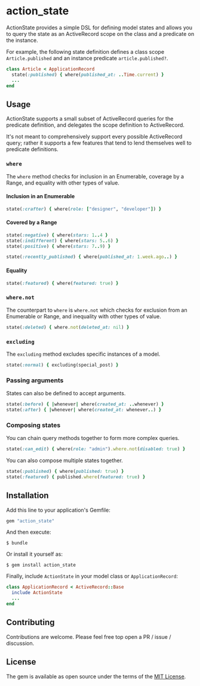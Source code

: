 # action_state

ActionState provides a simple DSL for defining model states and allows you to query the state as an ActiveRecord scope on the class and a predicate on the instance.

For example, the following state definition defines a class scope `Article.published` and an instance predicate `article.published?`.

```ruby
class Article < ApplicationRecord
  state(:published) { where(published_at: ..Time.current) }
  ...
end
```

## Usage

ActionState supports a small subset of ActiveRecord queries for the predicate definition, and delegates the scope definition to ActiveRecord.

It's not meant to comprehensively support every possible ActiveRecord query; rather it supports a few features that tend to lend themselves well to predicate definitions.

### `where`

The `where` method checks for inclusion in an Enumerable, coverage by a Range, and equality with other types of value.

#### Inclusion in an Enumerable

```ruby
state(:crafter) { where(role: ["designer", "developer"]) }
```

#### Covered by a Range

```ruby
state(:negative) { where(stars: 1..4 }
state(:indifferent) { where(stars: 5..6) }
state(:positive) { where(stars: 7..9) }

state(:recently_published) { where(published_at: 1.week.ago..) }
```

#### Equality

```ruby
state(:featured) { where(featured: true) }
```

### `where.not`

The counterpart to `where` is `where.not` which checks for exclusion from an Enumerable or Range, and inequality with other types of value.

```ruby
state(:deleted) { where.not(deleted_at: nil) }
```

### `excluding`

The `excluding` method excludes specific instances of a model.

```ruby
state(:normal) { excluding(special_post) }
```

### Passing arguments

States can also be defined to accept arguments.

```ruby
state(:before) { |whenever| where(created_at: ..whenever) }
state(:after) { |whenever| where(created_at: whenever..) }
```

### Composing states

You can chain query methods together to form more complex queries.

```ruby
state(:can_edit) { where(role: "admin").where.not(disabled: true) }
```

You can also compose multiple states together.

```ruby
state(:published) { where(published: true) }
state(:featured) { published.where(featured: true) }
```

## Installation

Add this line to your application's Gemfile:

```ruby
gem "action_state"
```

And then execute:

```other
$ bundle
```

Or install it yourself as:

```other
$ gem install action_state
```

Finally, include `ActionState` in your model class or `ApplicationRecord`:

```ruby
class ApplicationRecord < ActiveRecord::Base
  include ActionState
  ...
end
```

## Contributing

Contributions are welcome. Please feel free top open a PR / issue / discussion.

## License

The gem is available as open source under the terms of the [MIT License](https://opensource.org/licenses/MIT).

